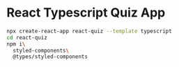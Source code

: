 # React Typescript Quiz App

```sh
npx create-react-app react-quiz --template typescript
cd react-quiz
npm i\
  styled-components\
  @types/styled-components
```
